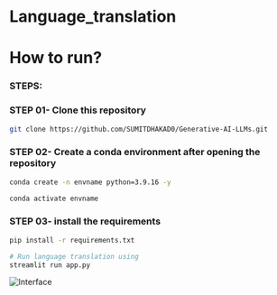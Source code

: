 # Language_translation

# How to run?
### STEPS:

### STEP 01- Clone this repository
```bash
git clone https://github.com/SUMITDHAKAD0/Generative-AI-LLMs.git
```

### STEP 02- Create a conda environment after opening the repository

```bash
conda create -n envname python=3.9.16 -y
```

```bash
conda activate envname
```


### STEP 03- install the requirements
```bash
pip install -r requirements.txt
```


```bash
# Run language translation using
streamlit run app.py
```

![Interface](https://github.com/github.png)
